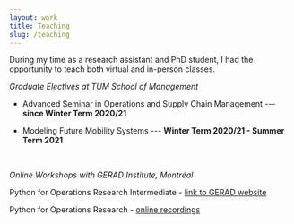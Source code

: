 ```yaml
---
layout: work
title: Teaching
slug: /teaching
---
```


During my time as a research assistant and PhD student, I had the opportunity to teach both virtual and in-person classes.


*Graduate Electives at TUM School of Management*

* Advanced Seminar in Operations and Supply Chain Management --- **since Winter Term 2020/21**

* Modeling Future Mobility Systems --- **Winter Term 2020/21 - Summer Term 2021**
<br />

*Online Workshops with GERAD Institute, Montréal* 

Python for Operations Research Intermediate - [link to GERAD website](https://www.gerad.ca/fr/events/1964)

Python for Operations Research - [online recordings](https://www.youtube.com/watch?v=MD2KSd4M68M&list=PLV_P5YiB-jct6AHc_bGBoQZ3dMRmBOAaV)

<br />
